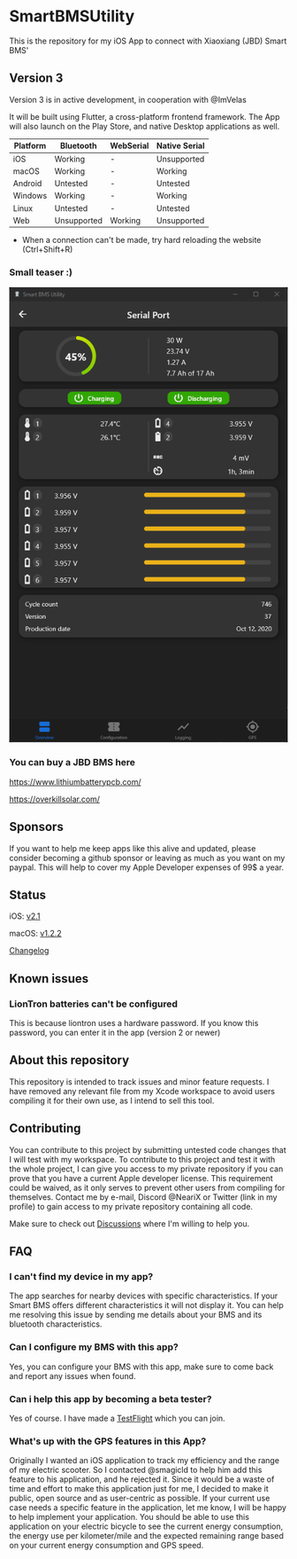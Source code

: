 # SmartBMSUtility

This is the repository for my iOS App to connect with Xiaoxiang (JBD) Smart BMS'

## Version 3

Version 3 is in active development, in cooperation with @ImVelas

It will be built using Flutter, a cross-platform frontend framework.
The App will also launch on the Play Store, and native Desktop applications as well.

| Platform |  Bluetooth  | WebSerial   | Native Serial |
|----------|-------------|-------------|---------------|
| iOS      | Working     | -           | Unsupported   |
| macOS    | Working     | -           | Working       |
| Android  | Untested    | -           | Untested      |
| Windows  | Working     | -           | Working       |
| Linux    | Untested    | -           | Untested      |
| Web      | Unsupported | Working     | Unsupported   |

* When a connection can't be made, try hard reloading the website (Ctrl+Shift+R)

### Small teaser :)

![image of the new app](V3_screenshot.png)

### You can buy a JBD BMS here

https://www.lithiumbatterypcb.com/

https://overkillsolar.com/

## Sponsors

If you want to help me keep apps like this alive and updated, please consider becoming a github sponsor or leaving as much as you want on my paypal. This will help to cover my Apple Developer expenses of 99$ a year.

## Status

iOS: [v2.1](https://apps.apple.com/de/app/apple-store/id1540178292)

macOS: [v1.2.2](https://apps.apple.com/de/app/apple-store/id1540178292)

[Changelog](https://github.com/NeariX67/SmartBMSUtility/blob/main/changelog.md)

## Known issues

### LionTron batteries can't be configured

This is because liontron uses a hardware password. If you know this password, you can enter it in the app (version 2 or newer)

## About this repository

This repository is intended to track issues and minor feature requests. I have removed any relevant file from my Xcode workspace to avoid users compiling it for their own use, as I intend to sell this tool.

## Contributing

You can contribute to this project by submitting untested code changes that I will test with my workspace.
To contribute to this project and test it with the whole project, I can give you access to my private repository if you can prove that you have a current Apple developer license. This requirement could be waived, as it only serves to prevent other users from compiling for themselves.
Contact me by e-mail, Discord @NeariX or Twitter (link in my profile) to gain access to my private repository containing all code.

Make sure to check out [Discussions](https://github.com/NeariX67/SmartBMSUtility/discussions) where I'm willing to help you.

## FAQ

### I can't find my device in my app?

The app searches for nearby devices with specific characteristics. If your Smart BMS offers different characteristics it will not display it. You can help me resolving this issue by sending me details about your BMS and its bluetooth characteristics.

### Can I configure my BMS with this app?

Yes, you can configure your BMS with this app, make sure to come back and report any issues when found.

### Can i help this app by becoming a beta tester?

Yes of course. I have made a [TestFlight](https://testflight.apple.com/join/YWdbkZ8s) which you can join.

### What's up with the GPS features in this App?

Originally I wanted an iOS application to track my efficiency and the range of my electric scooter. So I contacted @smagicld to help him add this feature to his application, and he rejected it. Since it would be a waste of time and effort to make this application just for me, I decided to make it public, open source and as user-centric as possible. If your current use case needs a specific feature in the application, let me know, I will be happy to help implement your application.
You should be able to use this application on your electric bicycle to see the current energy consumption, the energy use per kilometer/mile and the expected remaining range based on your current energy consumption and GPS speed.
